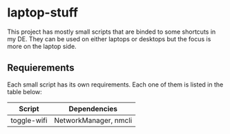 # laptop-stuff
This project has mostly small scripts that are binded to some shortcuts in my
DE. They can be used on either laptops or desktops but the focus is more on
the laptop side.

## Requierements
Each small script has its own requirements. Each one of them is listed in the
table below:

| Script      | Dependencies          |
|-------------|-----------------------|
| toggle-wifi | NetworkManager, nmcli |
